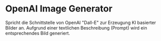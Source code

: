 # OpenAI Image Generator

Spricht die Schnittstelle von OpenAI "Dall-E" zur Erzeugung KI basierter Bilder an. Aufgrund einer textlichen Beschreibung (Prompt) wird ein entsprechendes Bild generiert.
